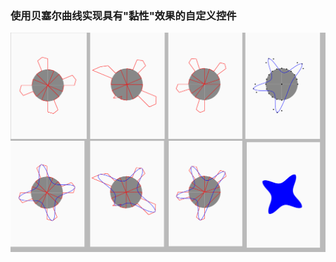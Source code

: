 ### 使用贝塞尔曲线实现具有"黏性"效果的自定义控件

![](https://raw.githubusercontent.com/DuanJiaNing/GummyView/master/screenshots.png)
